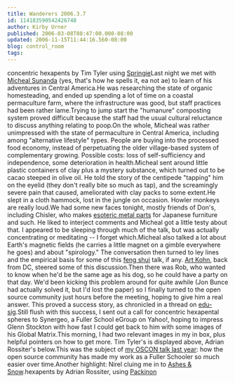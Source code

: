 ```yaml
---
title: Wanderers 2006.3.7
id: 114183590542426748
author: Kirby Urner
published: 2006-03-08T08:47:00.000-08:00
updated: 2006-11-15T11:44:16.560-08:00
blog: control_room
tags: 
---
```


[](http://photos1.blogger.com/blogger/1134/545/1600/twin_hex_2_2.jpg)concentric hexapents by Tim Tyler using [Springie](http://springie.com/)Last night we met with [Micheal Sunanda](http://www.efn.org/%7Eecozma/sunergy/index.html) (yes, that's how he spells it, ea not ae) to learn of his adventures in Central America.He was researching the state of organic homesteading, and ended up spending a lot of time on a coastal permaculture farm, where the infrastructure was good, but staff practices had been rather lame.Trying to jump start the "humanure" composting system proved difficult because the staff had the usual cultural reluctance to discuss anything relating to poop.On the whole, Micheal was rather unimpressed with the state of permaculture in Central America, including among "alternative lifestyle" types.  People are buying into the processed food economy, instead of perpetuating the older village-based system of complementary growing.  Possible costs:  loss of self-sufficiency and independence, some deterioration in health.Micheal sent around little plastic containers of clay plus a mystery substance, which turned out to be cacao steeped in olive oil.  He told the story of the centipede "tapping" him on the eyelid (they don't really bite so much as tap), and the screamingly severe pain that caused, ameliorated with clay packs to some extent.He slept in a cloth hammock, lost in the jungle on occasion.  Howler monkeys are really loud.We had some new faces tonight, mostly friends of Don's, including Chisler, who makes [esoteric metal parts](http://www.chisler.net/) for Japanese furniture and such.  He liked to interject comments and Micheal got a little testy about that.  I appeared to be sleeping through much of the talk, but was actually concentrating or meditating -- I forget which.Micheal also talked a lot about Earth's magnetic fields (he carries a little magnet on a gimble everywhere he goes) and about "spirology." The conversation then turned to ley lines and the empirical basis for some of this [feng shui](http://www.answers.com/feng+shui&r=67) talk, if any.  [Art Kohn](http://mybizmo.blogspot.com/2006/01/what-shall-i-do.html), back from DC, steered some of this discussion.Then there was Rob, who wanted to know when he'd be the same age as his dog, so he could have a party on that day.  We'd been kicking this problem around for quite awhile (Jon Bunce had actually solved it, but I'd lost the paper) so I finally turned to the open source community just hours before the meeting, hoping to give him a real answer.  This proved a success story, as chronicled in a thread on [edu-sig](http://mail.python.org/pipermail/edu-sig/2006-March/005900.html).Still flush with this success, I sent out a call for concentric hexapental spheres to Synergeo, a Fuller School eGroup on Yahoo!, hoping to impress Glenn Stockton with how fast I could get back to him with some images of his Global Matrix.This morning, I had two relevant images in my in box, plus helpful pointers on how to get more.  Tim Tyler's is displayed above, Adrian Rossiter's below.This was the subject of [my OSCON talk last year](http://www.4dsolutions.net/ocn/oscon2005.html):  how the open source community has made my work as a Fuller Schooler so much easier over time.Another highlight:  Nirel cluing me in to [Ashes & Snow](http://www.ashesandsnow.org/).[](http://photos1.blogger.com/blogger/1134/545/1600/hex_pents.jpg)hexapents by Adrian Rossiter, using [Packinon](http://packinon.sourceforge.net/)